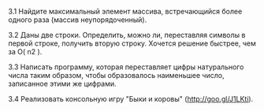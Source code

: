 3.1
Найдите максимальный элемент массива, встречающийся более одного раза (массив неупорядоченный).

3.2
Даны две строки. Определить, можно ли, переставляя символы в первой строке, получить вторую строку. 
Хочется решение быстрее, чем за O( n2 ).

3.3
Написать программу, которая переставляет цифры натурального числа таким образом, чтобы образовалось наименьшее число, 
записанное этими же цифрами.

3.4
Реализовать консольную игру "Быки и коровы" (http://goo.gl/J1LKti).
